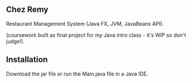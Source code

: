 ## Chez Remy

Restaurant Management System (Java FX, JVM, JavaBeans API).

(coursework built as final project for my Java intro class - it's WIP so don't judge!).

## Installation

Download the jar file or run the Main.java file in a Java IDE.
